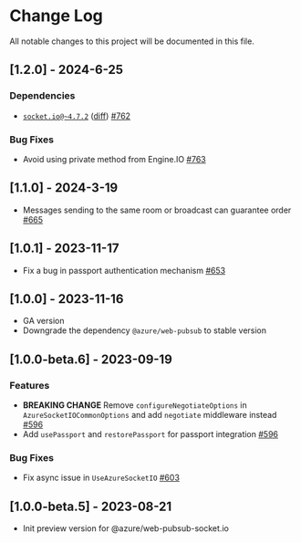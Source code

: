 
# Change Log

All notable changes to this project will be documented in this file.

## [1.2.0] - 2024-6-25

### Dependencies
- [`socket.io@~4.7.2`](https://github.com/socketio/socket.io/tree/4.7.2) ([diff](https://github.com/socketio/socket.io/compare/4.6.1...4.7.2)) [#762](https://github.com/Azure/azure-webpubsub/pull/762)

### Bug Fixes
- Avoid using private method from Engine.IO [#763](https://github.com/Azure/azure-webpubsub/pull/763)

## [1.1.0] - 2024-3-19

- Messages sending to the same room or broadcast can guarantee order [#665](https://github.com/Azure/azure-webpubsub/pull/665)

## [1.0.1] - 2023-11-17

- Fix a bug in passport authentication mechanism [#653](https://github.com/Azure/azure-webpubsub/pull/653)

## [1.0.0] - 2023-11-16

- GA version
- Downgrade the dependency `@azure/web-pubsub` to stable version

## [1.0.0-beta.6] - 2023-09-19

### Features

- **BREAKING CHANGE** Remove `configureNegotiateOptions` in `AzureSocketIOCommonOptions` and add `negotiate` middleware instead [#596](https://github.com/Azure/azure-webpubsub/pull/596)
- Add `usePassport` and `restorePassport` for passport integration [#596](https://github.com/Azure/azure-webpubsub/pull/596)

### Bug Fixes

- Fix async issue in `UseAzureSocketIO` [#603](https://github.com/Azure/azure-webpubsub/pull/603)

## [1.0.0-beta.5] - 2023-08-21

- Init preview version for @azure/web-pubsub-socket.io